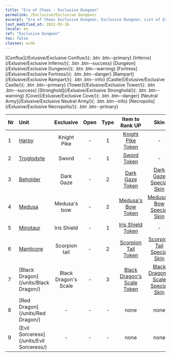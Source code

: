 ```yaml
---
title: "Era of Chaos - Exclusive Dungeon"
permalink: /Exclusive/Exclusive Dungeon/
excerpt: "Era of Chaos Exclusive Dungeon. Exclusive Dungeon. List of Exclusive Dungeonin Era of Chaos"
last_modified_at: 2021-02-26
locale: en
ref: "Exclusive Dungeon"
toc: false
classes: wide
---
```

 [Conflux](/Exlusive/Exclusive Conflux/){: .btn .btn--primary} [Inferno](/Exlusive/Exclusive Inferno/){: .btn .btn--success} [Dungeon](/Exlusive/Exclusive Dungeon/){: .btn .btn--warning} [Fortress](/Exlusive/Exclusive Fortress/){: .btn .btn--danger} [Rampart](/Exlusive/Exclusive Rampart/){: .btn .btn--info} [Castle](/Exlusive/Exclusive Castle/){: .btn .btn--primary} [Tower](/Exlusive/Exclusive Tower/){: .btn .btn--success} [Stronghold](/Exlusive/Exclusive Stronghold/){: .btn .btn--warning} [Cove](/Exlusive/Exclusive Cove/){: .btn .btn--danger} [Neutral Army](/Exlusive/Exclusive Neutral Army/){: .btn .btn--info} [Necropolis](/Exlusive/Exclusive Necropolis/){: .btn .btn--primary} 

  | Nr |         Unit        |   Exclusive   | Open  |    Type   |  Item to Rank UP      |  Skin   |
  |:---|:--------------------|:-------------:|:-----:|:---------:|:---------------------:|:-------:|
  | 1 | [Harpy](/units/Harpy/) | Knight Pike | - | 1 | [Knight Pike Token](/Items/con_210/) | - |
  | 2 | [Troglodyte](/units/Troglodyte/) | Sword | - | 1 | [Sword Token](/Items/con_163/) | - |
  | 3 | [Beholder](/units/Beholder/) | Dark Gaze | - | 2 | [Dark Gaze Token](/Items/con_1111/) | [Dark Gaze Special Skin](/Items/con_9/) |
  | 4 | [Medusa](/units/Medusa/) | Medusa's bow | - | 2 | [Medusa's Bow Token](/Items/con_101/) | [Medusa's Bow Special Skin](/Items/con_495/) |
  | 5 | [Minotaur](/units/Minotaur/) | Iris Shield | - | 1 | [Iris Shield Token](/Items/con_153/) | - |
  | 6 | [Manticore](/units/Manticore/) | Scorpion tail | - | 2 | [Scorpion Tail Token](/Items/con_873/) | [Scorpion Tail Special Skin](/Items/con_1179/) |
  | 7 | [Black Dragon](/units/Black Dragon/) | Black Dragon's Scale | - | 3 | [Black Dragon's Scale Token](/Items/con_1215/) | [Black Dragon's Scale Special Skin](/Items/con_604/) |
  | 8 | [Red Dragon](/units/Red Dragon/) | - | - | - | none | none |
  | 9 | [Evil Sorceress](/units/Evil Sorceress/) | - | - | - | none | none |
